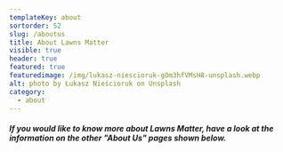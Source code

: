 ```yaml
---
templateKey: about
sortorder: 52
slug: /aboutus
title: About Lawns Matter
visible: true
header: true
featured: true
featuredimage: /img/lukasz-niescioruk-gOm3hfVMsH8-unsplash.webp
alt: photo by Łukasz Nieścioruk on Unsplash
category:
  - about
---
```

##### If you would like to know more about Lawns Matter, have a look at the information on the other "About Us" pages shown below. #####
